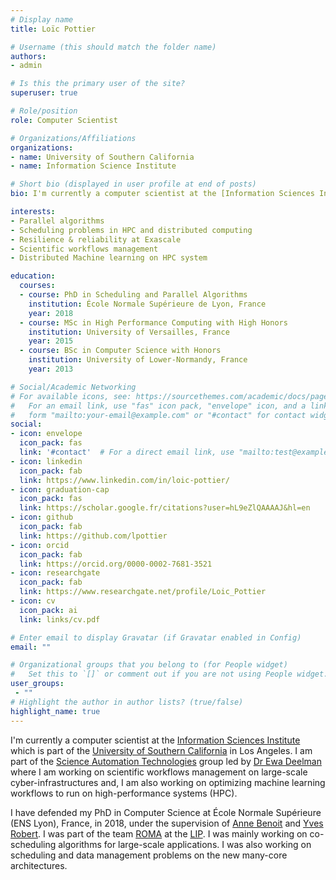 ```yaml
---
# Display name
title: Loïc Pottier

# Username (this should match the folder name)
authors:
- admin

# Is this the primary user of the site?
superuser: true

# Role/position
role: Computer Scientist

# Organizations/Affiliations
organizations:
- name: University of Southern California
- name: Information Science Institute

# Short bio (displayed in user profile at end of posts)
bio: I'm currently a computer scientist at the [Information Sciences Institute](https://www.isi.edu/) which is part of the [University of Southern California](https://viterbischool.usc.edu/) in Los Angeles. I am part of the [Science Automation Technologies](https://scitech.isi.edu/) group led by [Dr Ewa Deelman](https://deelman.isi.edu/) where I am working on scientific workflows management on large-scale cyber-infrastructures and, I am also working on optimizing machine learning workflows to run on high-performance systems (HPC).

interests:
- Parallel algorithms
- Scheduling problems in HPC and distributed computing
- Resilience & reliability at Exascale
- Scientific workflows management
- Distributed Machine learning on HPC system

education:
  courses:
  - course: PhD in Scheduling and Parallel Algorithms
    institution: École Normale Supérieure de Lyon, France
    year: 2018
  - course: MSc in High Performance Computing with High Honors
    institution: University of Versailles, France
    year: 2015
  - course: BSc in Computer Science with Honors
    institution: University of Lower-Normandy, France
    year: 2013

# Social/Academic Networking
# For available icons, see: https://sourcethemes.com/academic/docs/page-builder/#icons
#   For an email link, use "fas" icon pack, "envelope" icon, and a link in the
#   form "mailto:your-email@example.com" or "#contact" for contact widget.
social:
- icon: envelope
  icon_pack: fas
  link: '#contact'  # For a direct email link, use "mailto:test@example.org".
- icon: linkedin
  icon_pack: fab
  link: https://www.linkedin.com/in/loic-pottier/
- icon: graduation-cap
  icon_pack: fas
  link: https://scholar.google.fr/citations?user=hL9eZlQAAAAJ&hl=en
- icon: github
  icon_pack: fab
  link: https://github.com/lpottier
- icon: orcid
  icon_pack: fab
  link: https://orcid.org/0000-0002-7681-3521
- icon: researchgate
  icon_pack: fab
  link: https://www.researchgate.net/profile/Loic_Pottier
- icon: cv
  icon_pack: ai
  link: links/cv.pdf

# Enter email to display Gravatar (if Gravatar enabled in Config)
email: ""

# Organizational groups that you belong to (for People widget)
#   Set this to `[]` or comment out if you are not using People widget.
user_groups:
 - ""
# Highlight the author in author lists? (true/false)
highlight_name: true
---
```

I'm currently a computer scientist at the [Information Sciences Institute](https://www.isi.edu/) which is part of the [University of Southern California](https://viterbischool.usc.edu/) in Los Angeles. I am part of the [Science Automation Technologies](https://scitech.isi.edu/) group led by [Dr Ewa Deelman](https://deelman.isi.edu/) where I am working on scientific workflows management on large-scale cyber-infrastructures and, I am also working on optimizing machine learning workflows to run on high-performance systems (HPC).

I have defended my PhD in Computer Science at École Normale Supérieure (ENS Lyon), France, in 2018, under the supervision of [Anne Benoit](http://graal.ens-lyon.fr/~abenoit/)
and [Yves Robert](http://graal.ens-lyon.fr/~yrobert/).
I was part of the team [ROMA](http://www.ens-lyon.fr/LIP/ROMA/) at the [LIP](http://www.ens-lyon.fr/LIP/web-n/).
I was mainly working on co-scheduling algorithms for large-scale applications.
I was also working on scheduling and data management problems on the new many-core architectures.
